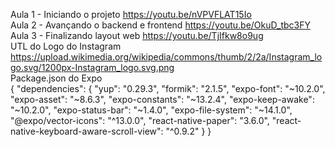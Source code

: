 Aula 1 - Iniciando o projeto
https://youtu.be/nVPVFLAT15Io
<br/>
Aula 2 - Avançando o backend e frontend
https://youtu.be/OkuD_tbc3FY
<br/>
Aula 3 - Finalizando layout web
https://youtu.be/TjIfkw8o9ug
<br/>
UTL do Logo do Instagram
https://upload.wikimedia.org/wikipedia/commons/thumb/2/2a/Instagram_logo.svg/1200px-Instagram_logo.svg.png
<br/>
Package.json do Expo
<br/>
{
  "dependencies": {
    "yup": "0.29.3",
    "formik": "2.1.5",
    "expo-font": "~10.2.0",
    "expo-asset": "~8.6.3",
    "expo-constants": "~13.2.4",
    "expo-keep-awake": "~10.2.0",
    "expo-status-bar": "~1.4.0",
    "expo-file-system": "~14.1.0",
    "@expo/vector-icons": "^13.0.0",
    "react-native-paper": "3.6.0",
    "react-native-keyboard-aware-scroll-view": "^0.9.2"
  }
}
